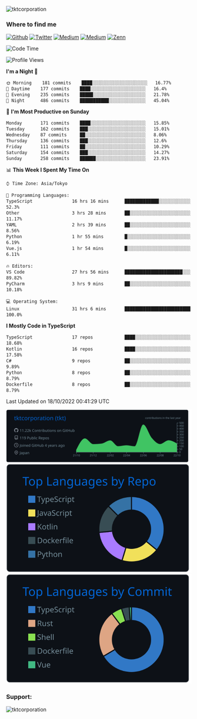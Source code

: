 <p align="left"> <img src="https://komarev.com/ghpvc/?username=tktcorporation&label=Profile%20views&color=0e75b6&style=flat" alt="tktcorporation" /> </p>

<h3>Where to find me</h3>
<p>
<a href="https://github.com/tktcorporation" target="_blank"><img alt="Github" src="https://img.shields.io/badge/GitHub-%2312100E.svg?&style=for-the-badge&logo=Github&logoColor=white" /></a>
<a href="https://twitter.com/tktcorporation" target="_blank"><img alt="Twitter" src="https://img.shields.io/badge/twitter-%231DA1F2.svg?&style=for-the-badge&logo=twitter&logoColor=white" /></a>
<a href="https://www.linkedin.com/in/tktcorporation" target="_blank"><img alt="Medium" src="https://img.shields.io/badge/linkdin-0a66c2.svg?&style=for-the-badge&logo=linkedin&logoColor=white" /></a>
<a href="https://qiita.com/tktcorporation" target="_blank"><img alt="Medium" src="https://img.shields.io/badge/qiita-55C500.svg?&style=for-the-badge&logo=qiita&logoColor=white" /></a>
<a href="https://zenn.dev/tktcorporation" target="_blank"><img alt="Zenn" src="https://img.shields.io/badge/Zenn-3EA8FF.svg?&style=for-the-badge&logo=Zenn&logoColor=white" /></a>
</p>
  
<!--START_SECTION:waka-->
![Code Time](http://img.shields.io/badge/Code%20Time-652%20hrs%2048%20mins-blue)

![Profile Views](http://img.shields.io/badge/Profile%20Views-6-blue)

**I'm a Night 🦉** 

```text
🌞 Morning    181 commits    ████░░░░░░░░░░░░░░░░░░░░░   16.77% 
🌆 Daytime    177 commits    ████░░░░░░░░░░░░░░░░░░░░░   16.4% 
🌃 Evening    235 commits    █████░░░░░░░░░░░░░░░░░░░░   21.78% 
🌙 Night      486 commits    ███████████░░░░░░░░░░░░░░   45.04%

```
📅 **I'm Most Productive on Sunday** 

```text
Monday       171 commits    ████░░░░░░░░░░░░░░░░░░░░░   15.85% 
Tuesday      162 commits    ███░░░░░░░░░░░░░░░░░░░░░░   15.01% 
Wednesday    87 commits     ██░░░░░░░░░░░░░░░░░░░░░░░   8.06% 
Thursday     136 commits    ███░░░░░░░░░░░░░░░░░░░░░░   12.6% 
Friday       111 commits    ██░░░░░░░░░░░░░░░░░░░░░░░   10.29% 
Saturday     154 commits    ███░░░░░░░░░░░░░░░░░░░░░░   14.27% 
Sunday       258 commits    ██████░░░░░░░░░░░░░░░░░░░   23.91%

```


📊 **This Week I Spent My Time On** 

```text
⌚︎ Time Zone: Asia/Tokyo

💬 Programming Languages: 
TypeScript               16 hrs 16 mins      █████████████░░░░░░░░░░░░   52.3% 
Other                    3 hrs 28 mins       ██░░░░░░░░░░░░░░░░░░░░░░░   11.17% 
YAML                     2 hrs 39 mins       ██░░░░░░░░░░░░░░░░░░░░░░░   8.56% 
Python                   1 hr 55 mins        █░░░░░░░░░░░░░░░░░░░░░░░░   6.19% 
Vue.js                   1 hr 54 mins        █░░░░░░░░░░░░░░░░░░░░░░░░   6.11%

🔥 Editors: 
VS Code                  27 hrs 56 mins      ██████████████████████░░░   89.82% 
PyCharm                  3 hrs 9 mins        ██░░░░░░░░░░░░░░░░░░░░░░░   10.18%

💻 Operating System: 
Linux                    31 hrs 6 mins       █████████████████████████   100.0%

```

**I Mostly Code in TypeScript** 

```text
TypeScript               17 repos            ████░░░░░░░░░░░░░░░░░░░░░   18.68% 
Kotlin                   16 repos            ████░░░░░░░░░░░░░░░░░░░░░   17.58% 
C#                       9 repos             ██░░░░░░░░░░░░░░░░░░░░░░░   9.89% 
Python                   8 repos             ██░░░░░░░░░░░░░░░░░░░░░░░   8.79% 
Dockerfile               8 repos             ██░░░░░░░░░░░░░░░░░░░░░░░   8.79%

```



 Last Updated on 18/10/2022 00:41:29 UTC
<!--END_SECTION:waka-->

[![](https://raw.githubusercontent.com/tktcorporation/tktcorporation/master/profile-summary-card-output/github_dark/0-profile-details.svg)](https://github.com/vn7n24fzkq/github-profile-summary-cards)
[![](https://raw.githubusercontent.com/tktcorporation/tktcorporation/master/profile-summary-card-output/github_dark/1-repos-per-language.svg)](https://github.com/vn7n24fzkq/github-profile-summary-cards) [![](https://raw.githubusercontent.com/tktcorporation/tktcorporation/master/profile-summary-card-output/github_dark/2-most-commit-language.svg)](https://github.com/vn7n24fzkq/github-profile-summary-cards)

<h3 align="left">Support:</h3>
<p><a href="https://www.buymeacoffee.com/tktcorporation"> <img align="left" src="https://cdn.buymeacoffee.com/buttons/v2/default-yellow.png" height="50" width="210" alt="tktcorporation" /></a></p><br><br>

